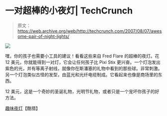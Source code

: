 # 一对超棒的小夜灯| TechCrunch

> 原文：<https://web.archive.org/web/http://techcrunch.com/2007/08/07/awesome-pair-of-night-lights/>

![](img/dd27cb42d47e5fb5d65c265a408efa24.png)

嘿，你的孩子也需要小工具的建议！看看这些来自 Fred Flare 的超棒的夜灯。花 12 美元，你就能得到一对灯，它会让任何孩子比 Pixi Stix 更兴奋。一个灯泡发出紫色的光，并有等离子射线，就像你在斯潘塞的礼物中看到的那些球。非常刺激。另一个灯泡类似古怪的发型，由蓝光和光纤电缆制成。它看起来也像是商场里的东西。

12 美元，这是一个奇妙的圣诞礼物，光明节礼物，或者只是一个宠坏你孩子的好方法。

[趣味夜灯](https://web.archive.org/web/20150919123311/http://www.coolhunting.com/archives/2007/08/fun_night_light.php)【酷猎】